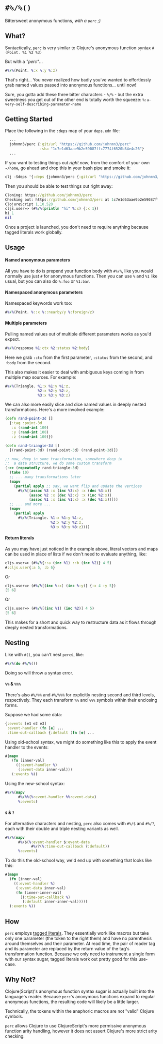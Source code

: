 # `#%/%()`

Bittersweet anonymous functions, _with a `perc` ;)_


## What?

Syntactically, `perc` is very similar to Clojure's anonymous function syntax `#(Point. %1 %2 %3)`

But with a _"perc"_...

```clojure
#%/%(Point. %:x %:y %:z)
```

That's right... You never realized how badly you've wanted to effortlessly grab named values passed into anonymous functions... until now!

Sure, you gotta add these three bitter characters - `%/%` - but the extra sweetness you get out of the other end is totally worth the squeeze: `%:a-very-self-describing-parameter-name`

## Getting Started

Place the following in the `:deps` map of your `deps.edn` file:

```clojure
  ...
  johnmn3/perc {:git/url "https://github.com/johnmn3/perc"
                :sha "1c7e1d63aae9b2e59087ffc7774f6520b34e4c26"}
  ...
```

If you want to testing things out _right now_, from the comfort of your own `~/home`, go ahead and drop this in your bash pipe and smoke it:

```clojure
clj -Sdeps '{:deps {johnmn3/perc {:git/url "https://github.com/johnmn3/perc" :sha "1c7e1d63aae9b2e59087ffc7774f6520b34e4c26"}}}' -m cljs.main -c perc.core -re node -r
```

Then you should be able to test things out right away:

```clojure
Cloning: https://github.com/johnmn3/perc
Checking out: https://github.com/johnmn3/perc at 1c7e1d63aae9b2e59087ffc7774f6520b34e4c26
ClojureScript 1.10.520
cljs.user=> (#%/%(println "hi" %:x) {:x 1})
hi 1
nil
```

Once a project is launched, you don't need to require anything because tagged literals work globally.

## Usage

#### Named anonymous parameters
All you have to do is prepend your function body with `#%/%`, like you would normally use just `#` for anonymous functions. Then you can use `%` and `%1` like usual, but you can also do `%:foo` or `%1:bar`.

#### Namespaced anonymous parameters

Namespaced keywords work too:

```clojure
#%/%(Point. %::x %::nearby/y %:foreign/z)
```

#### Multiple parameters

Pulling named values out of multiple different parameters works as you'd expect.

```clojure
#%/%(response %1:ctx %2:status %2:body)
```

Here we grab `:ctx` from the first parameter, `:status` from the second, and `:body` from the second.

This also makes it easier to deal with ambiguous keys coming in from multiple map sources. For example:

```clojure
#%/%(Triangle. %1:x %1:y %1:z,
               %2:x %2:y %2:z,
               %3:x %3:y %3:z)
```

We can also more easily slice and dice named values in deeply nested transformations. Here's a more involved example:

```clojure
(defn rand-point-3d []
  {:tag :point-3d
   :x (rand-int 100)
   :y (rand-int 100)
   :z (rand-int 100)})

(defn rand-triangle-3d []
  [(rand-point-3d) (rand-point-3d) (rand-point-3d)])

;; now, deep in some transformation, somewhere deep in
;;  a data structure, we do some custom transform
(->> (repeatedly rand-triangle-3d)
  (take 10)
  ;; ... many transformations later
  (mapv
    (partial apply ;; say, we want flip and update the vertices
      #%/%[(assoc %3 :x (inc %3:x) :x (dec %3:x))
           (assoc %2 :x (dec %2:x) :x (inc %2:x))
           (assoc %1 :x (inc %1:x) :x (dec %1:x))]))
  ;; ... and more ...
  (mapv
    (partial apply
      #%/%(Triangle. %1:x %1:y %1:z,
                     %2:x %2:y %2:z,
                     %3:x %3:y %3:z))))
```

#### Return literals

As you may have just noticed in the example above, literal vectors and maps can be used in place of lists if we don't need to evaluate anything, like:

```clojure
cljs.user=> (#%/%{::a (inc %1) ::b (inc %2)} 4 5)
#:cljs.user{:a 5, :b 6}
```

Or

```clojure
cljs.user=> (#%/%[(inc %:x) (inc %:y)] {:x 4 :y 5})
[5 6]
```

Or

```clojure
cljs.user=> (#%/%[(inc %1) (inc %2)] 4 5)
[5 6]
```

This makes for a short and quick way to restructure data as it flows through deeply nested transformations.

## Nesting

Like with `#()`, you can't nest `perc`s, like:
```clojure
#%/%(do #%/%())
```
Doing so will throw a syntax error.

#### `%%` & `%%%`

There's also `#%/%%` and `#%/%%%` for explicitly nesting second and third levels, respectively. They each transform `%%` and `%%%` symbols within their enclosing forms.

Suppose we had some data:

```clojure
{:events [e1 e2 e3]
 :event-handler (fn [e] ...
 :time-out-callback {:default (fn [e] ...
```

Using old-school syntax, we might do something like this to apply the event handler to the events:

```clojure
#(mapv
   (fn [inner-val]
     ((:event-handler %)
      (:event-data inner-val)))
   (:events %))
```

Using the new-school syntax:

```clojure
#%/%(mapv
      #%/%%(%:event-handler %%:event-data)
      %:events)
```

#### `$` & `?`

For alternative characters and nesting, `perc` also comes with `#%/$` and `#%/?`, each with their double and triple nesting variants as well.

```clojure
#%/%(mapv
      #%/$(%:event-handler $:event-data
            #%/?(%:time-out-callback ?:default))
      %:events)
```
To do this the old-school way, we'd end up with something that looks like this:
```clojure
#(mapv
  (fn [inner-val]
    ((:event-handler %)
     (:event-data inner-val)
     (fn [inner-inner-val]
       ((:time-out-callback %)
        (:default inner-inner-val)))))
  (:events %))
```


## How

`perc` employs [tagged literals](https://clojure.org/reference/reader#tagged_literals). They essentially work like macros but take only one parameter (the token to the right them) and have no parenthesis around themselves and their parameter. At read time, the pair of reader tag and its parameter are replaced by the return value of the tag's transformation function. Because we only need to instrument a single form with our syntax sugar, tagged literals work out pretty good for this use-case.

## Why Not?

Clojure(Script)'s anonymous function syntax sugar is actually built into the language's reader. Because `perc`'s anonymous functions expand to regular anonymous functions, the resulting code will likely be a little larger.

Technically, the tokens within the anaphoric macros are not "valid" Clojure symbols.

`perc` allows Clojure to use ClojureScript's more permissive anonymous function arity handling, however it does not assert Clojure's more strict arity checking.
